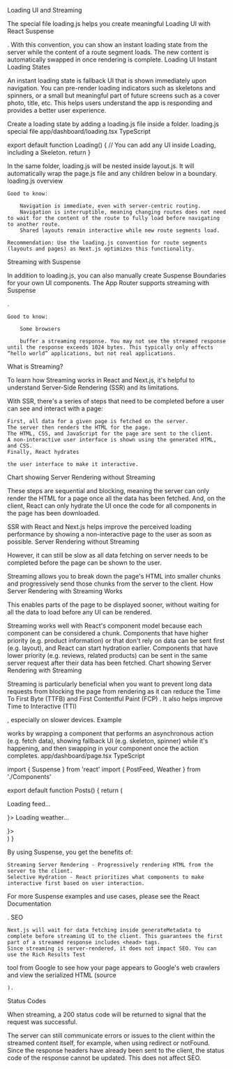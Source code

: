 Loading UI and Streaming

The special file loading.js helps you create meaningful Loading UI with React Suspense

. With this convention, you can show an instant loading state from the server while the content of a route segment loads. The new content is automatically swapped in once rendering is complete.
Loading UI
Instant Loading States

An instant loading state is fallback UI that is shown immediately upon navigation. You can pre-render loading indicators such as skeletons and spinners, or a small but meaningful part of future screens such as a cover photo, title, etc. This helps users understand the app is responding and provides a better user experience.

Create a loading state by adding a loading.js file inside a folder.
loading.js special file
app/dashboard/loading.tsx
TypeScript

export default function Loading() {
// You can add any UI inside Loading, including a Skeleton.
return <LoadingSkeleton />
}

In the same folder, loading.js will be nested inside layout.js. It will automatically wrap the page.js file and any children below in a <Suspense> boundary.
loading.js overview

    Good to know:

        Navigation is immediate, even with server-centric routing.
        Navigation is interruptible, meaning changing routes does not need to wait for the content of the route to fully load before navigating to another route.
        Shared layouts remain interactive while new route segments load.

    Recommendation: Use the loading.js convention for route segments (layouts and pages) as Next.js optimizes this functionality.

Streaming with Suspense

In addition to loading.js, you can also manually create Suspense Boundaries for your own UI components. The App Router supports streaming with Suspense

.

    Good to know:

        Some browsers

        buffer a streaming response. You may not see the streamed response until the response exceeds 1024 bytes. This typically only affects “hello world” applications, but not real applications.

What is Streaming?

To learn how Streaming works in React and Next.js, it's helpful to understand Server-Side Rendering (SSR) and its limitations.

With SSR, there's a series of steps that need to be completed before a user can see and interact with a page:

    First, all data for a given page is fetched on the server.
    The server then renders the HTML for the page.
    The HTML, CSS, and JavaScript for the page are sent to the client.
    A non-interactive user interface is shown using the generated HTML, and CSS.
    Finally, React hydrates

    the user interface to make it interactive.

Chart showing Server Rendering without Streaming

These steps are sequential and blocking, meaning the server can only render the HTML for a page once all the data has been fetched. And, on the client, React can only hydrate the UI once the code for all components in the page has been downloaded.

SSR with React and Next.js helps improve the perceived loading performance by showing a non-interactive page to the user as soon as possible.
Server Rendering without Streaming

However, it can still be slow as all data fetching on server needs to be completed before the page can be shown to the user.

Streaming allows you to break down the page's HTML into smaller chunks and progressively send those chunks from the server to the client.
How Server Rendering with Streaming Works

This enables parts of the page to be displayed sooner, without waiting for all the data to load before any UI can be rendered.

Streaming works well with React's component model because each component can be considered a chunk. Components that have higher priority (e.g. product information) or that don't rely on data can be sent first (e.g. layout), and React can start hydration earlier. Components that have lower priority (e.g. reviews, related products) can be sent in the same server request after their data has been fetched.
Chart showing Server Rendering with Streaming

Streaming is particularly beneficial when you want to prevent long data requests from blocking the page from rendering as it can reduce the Time To First Byte (TTFB)
and First Contentful Paint (FCP)
. It also helps improve Time to Interactive (TTI)

, especially on slower devices.
Example

<Suspense> works by wrapping a component that performs an asynchronous action (e.g. fetch data), showing fallback UI (e.g. skeleton, spinner) while it's happening, and then swapping in your component once the action completes.
app/dashboard/page.tsx
TypeScript

import { Suspense } from 'react'
import { PostFeed, Weather } from './Components'

export default function Posts() {
return (
<section>
<Suspense fallback={<p>Loading feed...</p>}>
<PostFeed />
</Suspense>
<Suspense fallback={<p>Loading weather...</p>}>
<Weather />
</Suspense>
</section>
)
}

By using Suspense, you get the benefits of:

    Streaming Server Rendering - Progressively rendering HTML from the server to the client.
    Selective Hydration - React prioritizes what components to make interactive first based on user interaction.

For more Suspense examples and use cases, please see the React Documentation

.
SEO

    Next.js will wait for data fetching inside generateMetadata to complete before streaming UI to the client. This guarantees the first part of a streamed response includes <head> tags.
    Since streaming is server-rendered, it does not impact SEO. You can use the Rich Results Test

tool from Google to see how your page appears to Google's web crawlers and view the serialized HTML (source

    ).

Status Codes

When streaming, a 200 status code will be returned to signal that the request was successful.

The server can still communicate errors or issues to the client within the streamed content itself, for example, when using redirect or notFound. Since the response headers have already been sent to the client, the status code of the response cannot be updated. This does not affect SEO.

